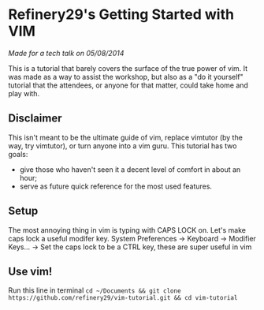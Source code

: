 Refinery29's Getting Started with VIM
============================

*Made for a tech talk on 05/08/2014*

This is a tutorial that barely covers the surface of the true power of
vim. It was made as a way to assist the workshop, but also as a "do it
yourself" tutorial that the attendees, or anyone for that matter, could
take home and play with.

Disclaimer
----------
This isn't meant to be the ultimate guide of vim, replace vimtutor (by
the way, try vimtutor), or turn anyone into a vim guru. This tutorial
has two goals:

- give those who haven't seen it  a decent level of comfort in about an hour;
- serve as future quick reference for the most used features.

Setup
-----
The most annoying thing in vim is typing with CAPS LOCK on. Let's make caps lock a useful modifer key.
System Preferences -> Keyboard -> Modifier Keys... -> Set the caps lock to be a CTRL key, these are super useful in vim

Use vim!
--------
Run this line in terminal
`cd ~/Documents && git clone https://github.com/refinery29/vim-tutorial.git && cd vim-tutorial`

